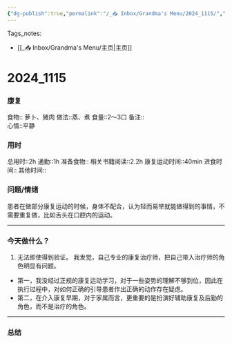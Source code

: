 ```yaml
---
{"dg-publish":true,"permalink":"/_📥 Inbox/Grandma's Menu/2024_1115/","tags":["🏥","#养老院"]}
---
```


 Tags_notes:
 - [[_📥 Inbox/Grandma's Menu/主页\|主页]]
# 2024_1115
### 康复
食物:: 萝卜、猪肉
做法::蒸、煮
食量::2～3口
备注::  
心情::平静

### 用时
总用时::2h
通勤::1h
准备食物::
相关书籍阅读::2.2h
康复运动时间::40min
进食时间::
其他时间::
### 问题/情绪
患者在做部分康复运动的时候，身体不配合，认为轻而易举就能做得到的事情，不需要重复做，比如舌头在口腔内的运动。
___
### 今天做什么？
1. 无法即使得到验证。
我发觉，自己专业的康复治疗师，把自己带入治疗师的角色明显有问题。
- 第一，我没经过正规的康复运动学习，对于一些姿势的理解不够到位，因此在执行过程中，对如何正确的引导患者作出正确的动作存在疑虑。
- 第二，在介入康复早期，对于家属而言，更重要的是扮演好辅助康复及后勤的角色，而不是治疗的角色。
---
### 总结
